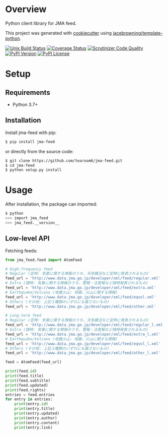 # Overview

Python client library for JMA feed.

This project was generated with [cookiecutter](https://github.com/audreyr/cookiecutter) using [jacebrowning/template-python](https://github.com/jacebrowning/template-python).

[![Unix Build Status](https://img.shields.io/travis/tearoom6/jma-feed/master.svg?label=unix)](https://travis-ci.org/tearoom6/jma-feed)
[![Coverage Status](https://img.shields.io/coveralls/tearoom6/jma-feed/master.svg)](https://coveralls.io/r/tearoom6/jma-feed)
[![Scrutinizer Code Quality](https://img.shields.io/scrutinizer/g/tearoom6/jma-feed.svg)](https://scrutinizer-ci.com/g/tearoom6/jma-feed/?branch=master)
[![PyPI Version](https://img.shields.io/pypi/v/jma-feed.svg)](https://pypi.org/project/jma-feed)
[![PyPI License](https://img.shields.io/pypi/l/jma-feed.svg)](https://pypi.org/project/jma-feed)

# Setup

## Requirements

* Python 3.7+

## Installation

Install jma-feed with pip:

```sh
$ pip install jma-feed
```

or directly from the source code:

```sh
$ git clone https://github.com/tearoom6/jma-feed.git
$ cd jma-feed
$ python setup.py install
```

# Usage

After installation, the package can imported:

```sh
$ python
>>> import jma_feed
>>> jma_feed.__version__
```

## Low-level API

Fetching feeds:

```python
from jma_feed.feed import AtomFeed

# High-frequency feed
# Regular (定時: 気象に関する情報のうち、天気概況など定時に発表されるもの)
feed_url = 'http://www.data.jma.go.jp/developer/xml/feed/regular.xml'
# Extra (随時: 気象に関する情報のうち、警報・注意報など随時発表されるもの)
feed_url = 'http://www.data.jma.go.jp/developer/xml/feed/extra.xml'
# Earthquake/Volcano (地震火山: 地震、火山に関する情報)
feed_url = 'http://www.data.jma.go.jp/developer/xml/feed/eqvol.xml'
# Others (その他: 上記３種類のいずれにも属さないもの)
feed_url = 'http://www.data.jma.go.jp/developer/xml/feed/other.xml'

# Long-term feed
# Regular (定時: 気象に関する情報のうち、天気概況など定時に発表されるもの)
feed_url = 'http://www.data.jma.go.jp/developer/xml/feed/regular_l.xml'
# Extra (随時: 気象に関する情報のうち、警報・注意報など随時発表されるもの)
feed_url = 'http://www.data.jma.go.jp/developer/xml/feed/extra_l.xml'
# Earthquake/Volcano (地震火山: 地震、火山に関する情報)
feed_url = 'http://www.data.jma.go.jp/developer/xml/feed/eqvol_l.xml'
# Others (その他: 上記３種類のいずれにも属さないもの)
feed_url = 'http://www.data.jma.go.jp/developer/xml/feed/other_l.xml'

feed = AtomFeed(feed_url)

print(feed.id)
print(feed.title)
print(feed.subtitle)
print(feed.updated)
print(feed.rights)
entries = feed.entries
for entry in entries:
    print(entry.id)
    print(entry.title)
    print(entry.updated)
    print(entry.author)
    print(entry.content)
    print(entry.link)
```

